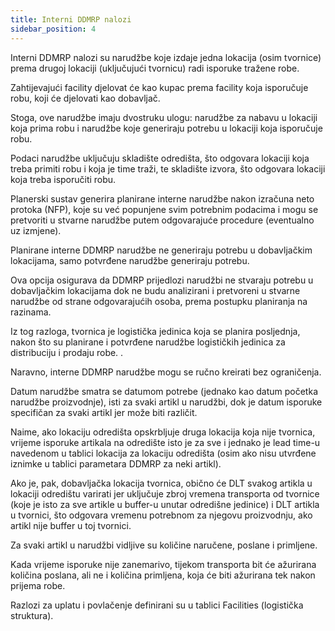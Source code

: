 ```yaml
---
title: Interni DDMRP nalozi 
sidebar_position: 4
---
```


Interni DDMRP nalozi su narudžbe koje izdaje jedna lokacija (osim tvornice) prema drugoj lokaciji (uključujući tvornicu) radi isporuke tražene robe. 

Zahtijevajući facility djelovat će kao kupac prema facility koja isporučuje robu, koji će djelovati kao dobavljač.   

Stoga, ove narudžbe imaju dvostruku ulogu: narudžbe za nabavu u lokaciji koja prima robu i narudžbe koje generiraju potrebu u lokaciji koja isporučuje robu. 

Podaci narudžbe uključuju skladište odredišta, što odgovara lokaciji koja treba primiti robu i koja je time traži, te skladište izvora, što odgovara lokaciji koja treba isporučiti robu. 

Planerski sustav generira planirane interne narudžbe nakon izračuna neto protoka (NFP), koje su već popunjene svim potrebnim podacima i mogu se pretvoriti u stvarne narudžbe putem odgovarajuće procedure (eventualno uz izmjene). 

Planirane interne DDMRP narudžbe ne generiraju potrebu u dobavljačkim lokacijama, samo potvrđene narudžbe generiraju potrebu. 

Ova opcija osigurava da DDMRP prijedlozi narudžbi ne stvaraju potrebu u dobavljačkim lokacijama dok ne budu analizirani i pretvoreni u stvarne narudžbe od strane odgovarajućih osoba, prema postupku planiranja na razinama. 

Iz tog razloga, tvornica je logistička jedinica koja se planira posljednja, nakon što su planirane i potvrđene narudžbe logističkih jedinica za distribuciju i prodaju robe. .

Naravno, interne DDMRP narudžbe mogu se ručno kreirati bez ograničenja. 

Datum narudžbe smatra se datumom potrebe (jednako kao datum početka narudžbe proizvodnje), isti za svaki artikl u narudžbi, dok je datum isporuke specifičan za svaki artikl jer može biti različit. 

Naime, ako lokaciju odredišta opskrbljuje druga lokacija koja nije tvornica, vrijeme isporuke artikala na odredište isto je za sve i jednako je lead time-u navedenom u tablici lokacija za lokaciju odredišta (osim ako nisu utvrđene iznimke u tablici parametara DDMRP za neki artikl). 

Ako je, pak, dobavljačka lokacija tvornica, obično će DLT svakog artikla u lokaciji odredištu varirati jer uključuje zbroj vremena transporta od tvornice (koje je isto za sve artikle u buffer-u unutar odredišne jedinice) i DLT artikla u tvornici, što odgovara vremenu potrebnom za njegovu proizvodnju, ako artikl nije buffer u toj tvornici. 

Za svaki artikl u narudžbi vidljive su količine naručene, poslane i primljene. 

Kada vrijeme isporuke nije zanemarivo, tijekom transporta bit će ažurirana količina poslana, ali ne i količina primljena, koja će biti ažurirana tek nakon prijema robe. 

Razlozi za uplatu i povlačenje definirani su u tablici Facilities (logistička struktura). 


